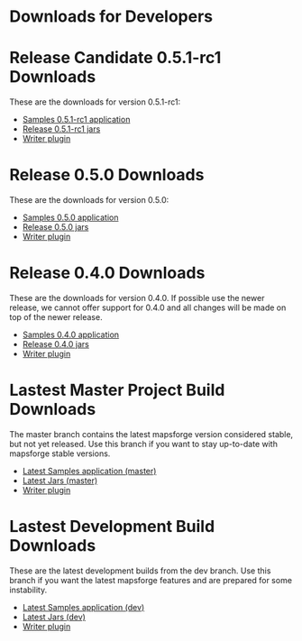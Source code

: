 # Downloads for Developers

# Release Candidate 0.5.1-rc1 Downloads

These are the downloads for version 0.5.1-rc1:

- [Samples 0.5.1-rc1 application](http://ci.mapsforge.org/job/0.5.1-rc1/lastSuccessfulBuild/artifact/Applications/Android/Samples/build/outputs/apk/Samples-release-unsigned.apk)
- [Release 0.5.1-rc1 jars](http://ci.mapsforge.org/job/0.5.1-rc1/)
- [Writer plugin](http://ci.mapsforge.org/job/0.5.1-rc1/lastSuccessfulBuild/artifact/mapsforge-map-writer/build/libs/mapsforge-map-writer-0.5.1-rc1.jar) 

# Release 0.5.0 Downloads

These are the downloads for version 0.5.0:

- [Samples 0.5.0 application](http://ci.mapsforge.org/job/release-0.5.0/lastSuccessfulBuild/artifact/Applications/Android/Samples/build/outputs/apk/Samples-release-unsigned.apk)
- [Release 0.5.0 jars](http://ci.mapsforge.org/job/release-0.5.0/)
- [Writer plugin](http://ci.mapsforge.org/job/release-0.5.0/lastSuccessfulBuild/artifact/mapsforge-map-writer/build/libs/mapsforge-map-writer-0.5.0.jar) 

# Release 0.4.0 Downloads

These are the downloads for version 0.4.0. If possible use the newer release, we cannot offer support for 0.4.0 and all changes will be made on top of the newer release.

- [Samples 0.4.0 application](http://ci.mapsforge.org/job/release-0.4.0/lastSuccessfulBuild/artifact/Applications/Android/Samples/build/apk/Samples-debug-unaligned.apk)
- [Release 0.4.0 jars](http://ci.mapsforge.org/job/release-0.4.0/)
- [Writer plugin](http://ci.mapsforge.org/job/release-0.4.0/lastSuccessfulBuild/artifact/mapsforge-map-writer/build/libs/mapsforge-map-writer-0.4.0.jar)
 

# Lastest Master Project Build Downloads

The master branch contains the latest mapsforge version considered stable, but not yet released. Use this branch if you want to stay up-to-date with mapsforge stable versions.

- [Latest Samples application (master)](http://ci.mapsforge.org/job/master/lastSuccessfulBuild/artifact/Applications/Android/Samples/build/outputs/apk/Samples-debug.apk)
- [Latest Jars (master)](http://ci.mapsforge.org/job/master/)
- [Writer plugin](http://ci.mapsforge.org/job/master/lastSuccessfulBuild/artifact/mapsforge-map-writer/build/libs/mapsforge-map-writer-master-SNAPSHOT.jar)
  
# Lastest Development Build Downloads

These are the latest development builds from the dev branch. Use this branch if you want the latest mapsforge features and are prepared for some instability.

- [Latest Samples application (dev)](http://ci.mapsforge.org/job/dev/lastSuccessfulBuild/artifact/Applications/Android/Samples/build/outputs/apk/Samples-debug.apk)
- [Latest Jars (dev)](http://ci.mapsforge.org/job/dev/)
- [Writer plugin](http://ci.mapsforge.org/job/dev/lastSuccessfulBuild/artifact/mapsforge-map-writer/build/libs/mapsforge-map-writer-dev-SNAPSHOT.jar)
